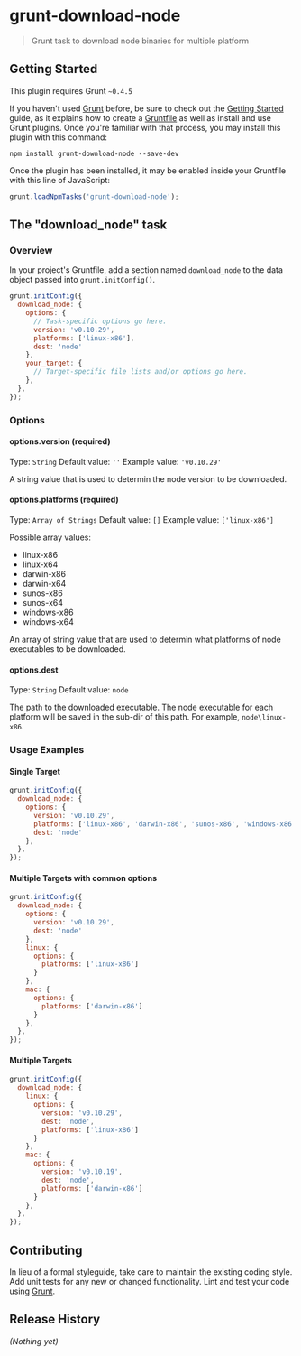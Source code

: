 # grunt-download-node

> Grunt task to download node binaries for multiple platform

## Getting Started
This plugin requires Grunt `~0.4.5`

If you haven't used [Grunt](http://gruntjs.com/) before, be sure to check out the [Getting Started](http://gruntjs.com/getting-started) guide, as it explains how to create a [Gruntfile](http://gruntjs.com/sample-gruntfile) as well as install and use Grunt plugins. Once you're familiar with that process, you may install this plugin with this command:

```shell
npm install grunt-download-node --save-dev
```

Once the plugin has been installed, it may be enabled inside your Gruntfile with this line of JavaScript:

```js
grunt.loadNpmTasks('grunt-download-node');
```

## The "download_node" task

### Overview
In your project's Gruntfile, add a section named `download_node` to the data object passed into `grunt.initConfig()`.

```js
grunt.initConfig({
  download_node: {
    options: {
      // Task-specific options go here.
      version: 'v0.10.29',
      platforms: ['linux-x86'],
      dest: 'node'
    },
    your_target: {
      // Target-specific file lists and/or options go here.
    },
  },
});
```

### Options

#### options.version (required)
Type: `String`
Default value: `''`
Example value: `'v0.10.29'`

A string value that is used to determin the node version to be downloaded.

#### options.platforms (required)
Type: `Array of Strings`
Default value: `[]`
Example value: `['linux-x86']`

Possible array values:
- linux-x86
- linux-x64
- darwin-x86
- darwin-x64
- sunos-x86
- sunos-x64
- windows-x86
- windows-x64

An array of string value that are used to determin what platforms of node executables to be downloaded.

#### options.dest
Type: `String`
Default value: `node`

The path to the downloaded executable. The node executable for each platform will be saved in the sub-dir of this path. For example, `node\linux-x86`.

### Usage Examples

#### Single Target

```js
grunt.initConfig({
  download_node: {
    options: {
      version: 'v0.10.29',
      platforms: ['linux-x86', 'darwin-x86', 'sunos-x86', 'windows-x86'],
      dest: 'node'
    },
  },
});
```

#### Multiple Targets with common options

```js
grunt.initConfig({
  download_node: {
    options: {
      version: 'v0.10.29',
      dest: 'node'
    },
    linux: {
      options: {
        platforms: ['linux-x86']
      }
    },
    mac: {
      options: {
        platforms: ['darwin-x86']
      }
    },
  },
});
```

#### Multiple Targets

```js
grunt.initConfig({
  download_node: {
    linux: {
      options: {
        version: 'v0.10.29',
        dest: 'node',
        platforms: ['linux-x86']
      }
    },
    mac: {
      options: {
        version: 'v0.10.19',
        dest: 'node',
        platforms: ['darwin-x86']
      }
    },
  },
});
```

## Contributing
In lieu of a formal styleguide, take care to maintain the existing coding style. Add unit tests for any new or changed functionality. Lint and test your code using [Grunt](http://gruntjs.com/).

## Release History
_(Nothing yet)_
